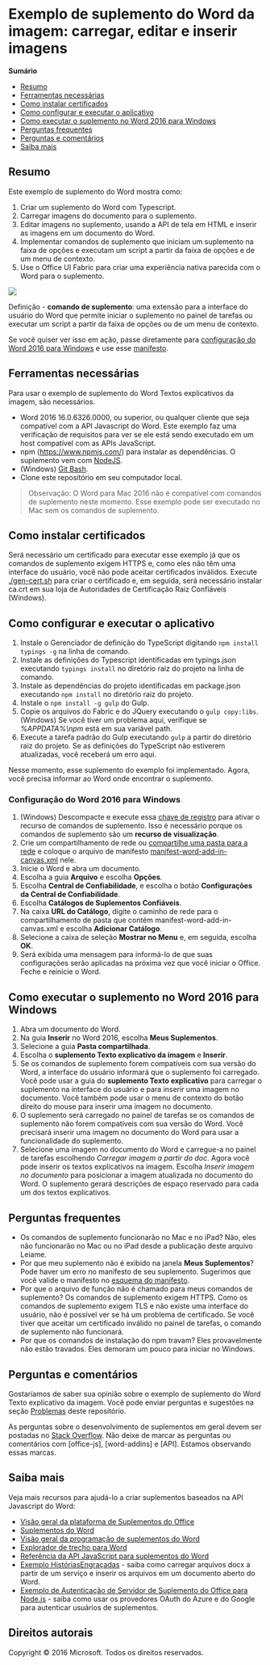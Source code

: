 # Exemplo de suplemento do Word da imagem: carregar, editar e inserir imagens

**Sumário**

* [Resumo](#summary)
* [Ferramentas necessárias](#required-tools)
* [Como instalar certificados](#how-to-install-certificates)
* [Como configurar e executar o aplicativo](#how-to-set-up-and-run-the-app)
* [Como executar o suplemento no Word 2016 para Windows](#how-to-run-the-add-in-in-Word-2016-for-Windows)
* [Perguntas frequentes](#faq)
* [Perguntas e comentários](#questions-and-comments)
* [Saiba mais](#learn-more)


## Resumo

Este exemplo de suplemento do Word mostra como:

1. Criar um suplemento do Word com Typescript.
2. Carregar imagens do documento para o suplemento.
3. Editar imagens no suplemento, usando a API de tela em HTML e inserir as imagens em um documento do Word.
4. Implementar comandos de suplemento que iniciam um suplemento na faixa de opções e executam um script a partir da faixa de opções e de um menu de contexto.
5. Use o Office UI Fabric para criar uma experiência nativa parecida com o Word para o suplemento.

![](/readme-images/Word-Add-in-TypeScript-Canvas.gif)

Definição - **comando de suplemento**: uma extensão para a interface do usuário do Word que permite iniciar o suplemento no painel de tarefas ou executar um script a partir da faixa de opções ou de um menu de contexto.

Se você quiser ver isso em ação, passe diretamente para [configuração do Word 2016 para Windows](#word-2016-for-windows-set-up) e use esse [manifesto](https://github.com/OfficeDev/Word-Add-in-TypeScript-Canvas/blob/deploy2Azure/manifest-word-add-in-canvas.xml).

## Ferramentas necessárias

Para usar o exemplo de suplemento do Word Textos explicativos da imagem, são necessários.

* Word 2016 16.0.6326.0000, ou superior, ou qualquer cliente que seja compatível com a API Javascript do Word. Este exemplo faz uma verificação de requisitos para ver se ele está sendo executado em um host compatível com as APIs JavaScript.
* npm (https://www.npmjs.com/) para instalar as dependências. O suplemento vem com [NodeJS](https://nodejs.org/en/).
* (Windows) [Git Bash](http://www.git-scm.com/downloads).
* Clone este repositório em seu computador local.

> Observação: O Word para Mac 2016 não é compatível com comandos de suplemento neste momento. Esse exemplo pode ser executado no Mac sem os comandos de suplemento.

## Como instalar certificados

Será necessário um certificado para executar esse exemplo já que os comandos de suplemento exigem HTTPS e, como eles não têm uma interface do usuário, você não pode aceitar certificados inválidos. Execute [./gen-cert.sh](#gen-cert.sh) para criar o certificado e, em seguida, será necessário instalar ca.crt em sua loja de Autoridades de Certificação Raiz Confiáveis (Windows).

## Como configurar e executar o aplicativo

1. Instale o Gerenciador de definição do TypeScript digitando ```npm install typings -g``` na linha de comando.
2. Instale as definições do Typescript identificadas em typings.json executando ```typings install``` no diretório raiz do projeto na linha de comando.
3. Instale as dependências do projeto identificadas em package.json executando ```npm install``` no diretório raiz do projeto.
4. Instale o ```npm install -g gulp``` do Gulp.
5. Copie os arquivos do Fabric e do JQuery executando o ```gulp copy:libs```. (Windows) Se você tiver um problema aqui, verifique se *%APPDATA%\npm* está em sua variável path.
6. Execute a tarefa padrão do Gulp executando ```gulp``` a partir do diretório raiz do projeto. Se as definições do TypeScript não estiverem atualizadas, você receberá um erro aqui.

Nesse momento, esse suplemento do exemplo foi implementado. Agora, você precisa informar ao Word onde encontrar o suplemento.

### Configuração do Word 2016 para Windows

1. (Windows) Descompacte e execute essa [chave de registro](https://github.com/OfficeDev/Office-Add-in-Commands-Samples/tree/master/Tools/AddInCommandsUndark) para ativar o recurso de comandos de suplemento. Isso é necessário porque os comandos de suplemento são um **recurso de visualização**.
2. Crie um compartilhamento de rede ou [compartilhe uma pasta para a rede](https://technet.microsoft.com/pt-br/library/cc770880.aspx) e coloque o arquivo de manifesto [manifest-word-add-in-canvas.xml](manifest-word-add-in-canvas.xml) nele.
3. Inicie o Word e abra um documento.
4. Escolha a guia **Arquivo** e escolha **Opções**.
5. Escolha **Central de Confiabilidade**, e escolha o botão **Configurações da Central de Confiabilidade**.
6. Escolha **Catálogos de Suplementos Confiáveis**.
7. Na caixa **URL do Catálogo**, digite o caminho de rede para o compartilhamento de pasta que contém manifest-word-add-in-canvas.xml e escolha **Adicionar Catálogo**.
8. Selecione a caixa de seleção **Mostrar no Menu** e, em seguida, escolha **OK**.
9. Será exibida uma mensagem para informá-lo de que suas configurações serão aplicadas na próxima vez que você iniciar o Office. Feche e reinicie o Word.

## Como executar o suplemento no Word 2016 para Windows

1. Abra um documento do Word.
2. Na guia **Inserir** no Word 2016, escolha **Meus Suplementos**.
3. Selecione a guia **Pasta compartilhada**.
4. Escolha o **suplemento Texto explicativo da imagem** e **Inserir**.
5. Se os comandos de suplemento forem compatíveis com sua versão do Word, a interface do usuário informará que o suplemento foi carregado. Você pode usar a guia do **suplemento Texto explicativo** para carregar o suplemento na interface do usuário e para inserir uma imagem no documento. Você também pode usar o menu de contexto do botão direito do mouse para inserir uma imagem no documento.
6. O suplemento será carregado no painel de tarefas se os comandos de suplemento não forem compatíveis com sua versão do Word. Você precisará inserir uma imagem no documento do Word para usar a funcionalidade do suplemento.
7. Selecione uma imagem no documento do Word e carregue-a no painel de tarefas escolhendo *Carregar imagem a partir do doc*. Agora você pode inserir os textos explicativos na imagem. Escolha *Inserir imagem no documento* para posicionar a imagem atualizada no documento do Word. O suplemento gerará descrições de espaço reservado para cada um dos textos explicativos.

## Perguntas frequentes

* Os comandos de suplemento funcionarão no Mac e no iPad? Não, eles não funcionarão no Mac ou no iPad desde a publicação deste arquivo Leiame.
* Por que meu suplemento não é exibido na janela **Meus Suplementos**? Pode haver um erro no manifesto de seu suplemento. Sugerimos que você valide o manifesto no [esquema do manifesto](https://github.com/OfficeDev/Office-Add-in-Commands-Samples/tree/master/Tools/XSD).
* Por que o arquivo de função não é chamado para meus comandos de suplemento? Os comandos de suplemento exigem HTTPS. Como os comandos de suplemento exigem TLS e não existe uma interface do usuário, não é possível ver se há um problema de certificado. Se você tiver que aceitar um certificado inválido no painel de tarefas, o comando de suplemento não funcionará.
* Por que os comandos de instalação do npm travam? Eles provavelmente não estão travados. Eles demoram um pouco para iniciar no Windows.

## Perguntas e comentários

Gostaríamos de saber sua opinião sobre o exemplo de suplemento do Word Texto explicativo da imagem. Você pode enviar perguntas e sugestões na seção [Problemas](https://github.com/OfficeDev/Word-Add-in-TypeScript-Canvas/issues) deste repositório.

As perguntas sobre o desenvolvimento de suplementos em geral devem ser postadas no [Stack Overflow](http://stackoverflow.com/questions/tagged/Office365+API). Não deixe de marcar as perguntas ou comentários com [office-js], [word-addins] e [API]. Estamos observando essas marcas.

## Saiba mais

Veja mais recursos para ajudá-lo a criar suplementos baseados na API Javascript do Word:

* [Visão geral da plataforma de Suplementos do Office](https://msdn.microsoft.com/pt-br/library/office/jj220082.aspx)
* [Suplementos do Word](https://github.com/OfficeDev/office-js-docs/blob/master/word/word-add-ins.md)
* [Visão geral da programação de suplementos do Word](https://github.com/OfficeDev/office-js-docs/blob/master/word/word-add-ins-programming-guide.md)
* [Explorador de trecho para Word](http://officesnippetexplorer.azurewebsites.net/#/snippets/word)
* [Referência da API JavaScript para suplementos do Word](https://github.com/OfficeDev/office-js-docs/tree/master/word/word-add-ins-javascript-reference)
* [Exemplo HistóriasEngraçadas](https://github.com/OfficeDev/Word-Add-in-SillyStories) - saiba como carregar arquivos docx a partir de um serviço e inserir os arquivos em um documento aberto do Word.
* [Exemplo de Autenticação de Servidor de Suplemento do Office para Node.js](https://github.com/OfficeDev/Office-Add-in-Nodejs-ServerAuth) - saiba como usar os provedores OAuth do Azure e do Google para autenticar usuários de suplementos.

## Direitos autorais
Copyright © 2016 Microsoft. Todos os direitos reservados.
